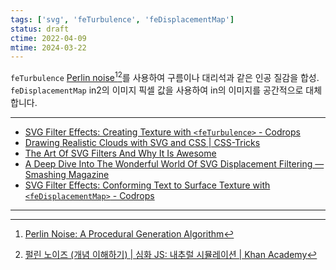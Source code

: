 ```yaml
---
tags: ['svg', 'feTurbulence', 'feDisplacementMap']
status: draft
ctime: 2022-04-09
mtime: 2024-03-22
---
```


`feTurbulence` [Perlin noise](https://en.wikipedia.org/wiki/Perlin_noise)[^178-1][^178-2]를 사용하여 구름이나 대리석과 같은 인공 질감을 합성. `feDisplacementMap` in2의 이미지 픽셀 값을 사용하여 in의 이미지를 공간적으로 대체합니다.

---

- [SVG Filter Effects: Creating Texture with `<feTurbulence>` - Codrops](https://tympanus.net/codrops/2019/02/19/svg-filter-effects-creating-texture-with-feturbulence/)
- [Drawing Realistic Clouds with SVG and CSS | CSS-Tricks](https://css-tricks.com/drawing-realistic-clouds-with-svg-and-css/)
- [The Art Of SVG Filters And Why It Is Awesome](https://www.smashingmagazine.com/2015/05/why-the-svg-filter-is-awesome/)
- [A Deep Dive Into The Wonderful World Of SVG Displacement Filtering — Smashing Magazine](https://www.smashingmagazine.com/2021/09/deep-dive-wonderful-world-svg-displacement-filtering/)
- [SVG Filter Effects: Conforming Text to Surface Texture with `<feDisplacementMap>` - Codrops](https://tympanus.net/codrops/2019/02/12/svg-filter-effects-conforming-text-to-surface-texture-with-fedisplacementmap/)

---

[^178-1]: [Perlin Noise: A Procedural Generation Algorithm](https://rtouti.github.io/graphics/perlin-noise-algorithm)
[^178-2]: [펄린 노이즈 (개념 이해하기) | 심화 JS: 내추럴 시뮬레이션 | Khan Academy](https://ko.khanacademy.org/computing/computer-programming/programming-natural-simulations/programming-noise/a/perlin-noise)